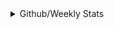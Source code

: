 <details>
<summary>Github/Weekly Stats</summary>
<p align=center>
<img width="400px" align=middle src="https://github-profile-summary-cards.vercel.app/api/cards/profile-details?username=xxiz&theme=github_dark" />&nbsp;&nbsp;
<img width="400px" align=middle src="https://github-readme-stats.vercel.app/api/wakatime?username=why&layout=compact&hide_border=true&title_color=ffffff&text_color=e3e3e3&border_radius=8&show_icons=true&icon_color=FAC8C7&bg_color=0d1117" />
</p>
<img src="https://api.a-1.lol/modules/stats.php?src=github_profile />
</details>
